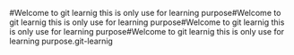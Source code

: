 #Welcome to git learnig
this is only use for learning purpose#Welcome to git learnig
this is only use for learning purpose#Welcome to git learnig
this is only use for learning purpose#Welcome to git learnig
this is only use for learning purpose.git-learnig

